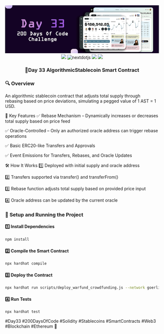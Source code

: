 <div align="center">
  <br />
      <img src="https://github.com/iamjohncaleb/200-Days-Of-Code-Challenge/blob/main/Thumbnails/the%20Day%2033.jpg" alt="Project Banner">

  <div>
    <img src="https://img.shields.io/badge/solidity-363636?style=for-the-badge&logo=solidity&logoColor=white" />
    <img src="https://img.shields.io/badge/-Next_JS-black?style=for-the-badge&logoColor=white&logo=nextdotjs&color=000000" alt="nextdotjs" />
    <img src="https://img.shields.io/badge/web3.js-F16822?style=for-the-badge&logo=web3dotjs&logoColor=white" />
    <img src="https://img.shields.io/badge/hardhat-F3BA2F?style=for-the-badge&logo=ethereum&logoColor=black" />
  </div>

  <h3 align="center">📅Day 33 AlgorithmicStablecoin Smart Contract </h3>
</div>

### 🔍 **Overview**
An algorithmic stablecoin contract that adjusts total supply through rebasing based on price deviations, simulating a pegged value of 1 AST = 1 USD.

📜 Key Features
✅ Rebase Mechanism – Dynamically increases or decreases total supply based on price feed

✅ Oracle-Controlled – Only an authorized oracle address can trigger rebase operations

✅ Basic ERC20-like Transfers and Approvals

✅ Event Emissions for Transfers, Rebases, and Oracle Updates

🛠️ How It Works
1️⃣ Deployed with initial supply and oracle address

2️⃣ Transfers supported via transfer() and transferFrom()

3️⃣ Rebase function adjusts total supply based on provided price input

4️⃣ Oracle address can be updated by the current oracle

### 🚀 **Setup and Running the Project**

#### **1️⃣ Install Dependencies**
```sh
npm install
```
#### **2️⃣ Compile the Smart Contract**
```sh
npx hardhat compile
```
#### **3️⃣ Deploy the Contract**
```sh
npx hardhat run scripts/deploy_warfund_crowdfunding.js --network goerli
```
#### **4️⃣ Run Tests**
```sh
npx hardhat test
```


#Day33 #200DaysOfCode #Solidity #Stablecoins #SmartContracts #Web3 #Blockchain #Ethereum 🚀
